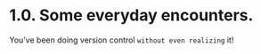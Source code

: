 # 1.0. Some everyday encounters.

<!-- pause -->
<!-- new_line -->

You’ve been doing version control `without even realizing` it!

<!-- pause -->
<!-- new_lines: 2 -->
